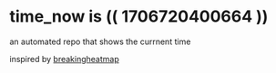 # time_now is (( 1706720400664 ))

an automated repo that shows the currnent time

inspired by [breakingheatmap](https://github.com/breakingheatmap/breakingheatmap)